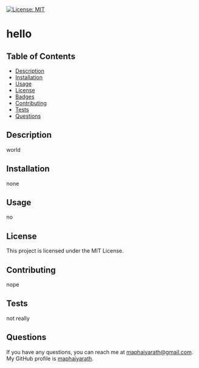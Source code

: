 [![License: MIT](https://img.shields.io/badge/License-MIT-yellow.svg)](https://opensource.org/licenses/MIT)
# hello

## Table of Contents
* [Description](#description)
* [Installation](#installation)
* [Usage](#usage)
* [License](#license)
* [Badges](#badges)
* [Contributing](#contributing)
* [Tests](#tests)
* [Questions](#questions)

## Description
world

## Installation
none

## Usage
no

## License
This project is licensed under the MIT License.

## Contributing
nope

## Tests
not really

## Questions
If you have any questions, you can reach me at [maphaiyarath@gmail.com](mailto:maphaiyarath@gmail.com).
My GitHub profile is [maphaiyarath](https://github.com/maphaiyarath).

